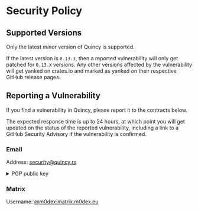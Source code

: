 # Security Policy

## Supported Versions

Only the latest _minor_ version of Quincy is supported.

If the latest version is `0.13.3`, then a reported vulnerability will only get patched for `0.13.X` versions. 
Any other versions affected by the vulnerability will get yanked on crates.io and marked as yanked on their respective GitHub release pages.

## Reporting a Vulnerability

If you find a vulnerability in Quincy, please report it to the contracts below.

The expected response time is up to 24 hours, at which point you will get updated on the status of the reported vulnerability, including a link to a GitHub Security Advisory if the vulnerability is confirmed.

### Email
Address: [security@quincy.rs](mailto:security@quincy.rs) <details>
<summary>PGP public key</summary>
  
  ```
  -----BEGIN PGP PUBLIC KEY BLOCK-----

  xjMEZ17ysBYJKwYBBAHaRw8BAQdAQY/W3xl8qK4WnCMeiYsDTGtkij8+xE1X
  UGI99Ut1psfNJ3NlY3VyaXR5QHF1aW5jeS5ycyA8c2VjdXJpdHlAcXVpbmN5
  LnJzPsLAEQQTFgoAgwWCZ17ysAMLCQcJkAVpmiW5K6AiRRQAAAAAABwAIHNh
  bHRAbm90YXRpb25zLm9wZW5wZ3Bqcy5vcmeQwn5hrbloGwckqp2msx8TAlzl
  dQs2YcDgj0knLXGABAMVCggEFgACAQIZAQKbAwIeARYhBIwfFPUEYB9cjPo+
  SwVpmiW5K6AiAAAH+QD/eBM/R0QFaHgrLPxCxVN/3YzOqz7aN6gylVkqFFF8
  PkoBANbpnqrGDigvcS7q6HyIKi3HfgcvCVTMSsOhdCRfRf8PzjgEZ17ysBIK
  KwYBBAGXVQEFAQEHQIPREAhC/NJ6tK0ZnoH3hcCVnrJFrb8GEJgcmhKbGYUA
  AwEIB8K+BBgWCgBwBYJnXvKwCZAFaZoluSugIkUUAAAAAAAcACBzYWx0QG5v
  dGF0aW9ucy5vcGVucGdwanMub3Jn0m7V8MRL4FHw0cl8Jr90F35IthaIfZY3
  AmqPRE+XnfACmwwWIQSMHxT1BGAfXIz6PksFaZoluSugIgAAHMsBAIPNu15t
  5RqBPG7lGICgJdVANonYH3KnVwQNK18UREPjAP46S7rEcizD3KwJQdxwEeSd
  T0mPh+GcWbumqI7kh/nZBA==
  =VeP/
  -----END PGP PUBLIC KEY BLOCK-----
  ```
  
</details>

### Matrix
Username: [@m0dex:matrix.m0dex.eu](https://matrix.to/#/@m0dex:matrix.m0dex.eu)
